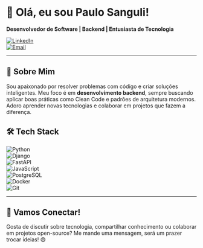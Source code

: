 # 👋 Olá, eu sou Paulo Sanguli!

**Desenvolvedor de Software | Backend | Entusiasta de Tecnologia**

[![LinkedIn](https://img.shields.io/badge/LinkedIn-Paulo%20Sanguli-blue?style=flat-square&logo=linkedin)](https://www.linkedin.com/in/paulo-sanguli/)  
[![Email](https://img.shields.io/badge/Email-paulosanguli%40gmail.com-red?style=flat-square&logo=gmail)](mailto:paulosanguli@gmail.com)  

---

## 🌟 Sobre Mim

Sou apaixonado por resolver problemas com código e criar soluções inteligentes. Meu foco é em **desenvolvimento backend**, sempre buscando aplicar boas práticas como Clean Code e padrões de arquitetura modernos. Adoro aprender novas tecnologias e colaborar em projetos que fazem a diferença.

## 🛠️ Tech Stack

![Python](https://img.shields.io/badge/-Python-3776AB?style=flat-square&logo=python&logoColor=white)  
![Django](https://img.shields.io/badge/-Django-092E20?style=flat-square&logo=django&logoColor=white)  
![FastAPI](https://img.shields.io/badge/-FastAPI-009688?style=flat-square&logo=fastapi&logoColor=white)  
![JavaScript](https://img.shields.io/badge/-JavaScript-F7DF1E?style=flat-square&logo=javascript&logoColor=black)  
![PostgreSQL](https://img.shields.io/badge/-PostgreSQL-336791?style=flat-square&logo=postgresql&logoColor=white)  
![Docker](https://img.shields.io/badge/-Docker-2496ED?style=flat-square&logo=docker&logoColor=white)  
![Git](https://img.shields.io/badge/-Git-F05032?style=flat-square&logo=git&logoColor=white)

---

## 🤝 Vamos Conectar!

Gosta de discutir sobre tecnologia, compartilhar conhecimento ou colaborar em projetos open-source? Me mande uma mensagem, será um prazer trocar ideias! 😄
